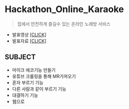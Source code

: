 # Hackathon_Online_Karaoke
> 집에서 안전하게 즐길수 있는 온라인 노래방 서비스 

* 발표영상 <a href="https://github.com/LeeSangMin96/Hackathon_Online_Karaoke/blob/master/%EB%B0%9C%ED%91%9C%EC%98%81%EC%83%81.mp4">[CLICK]</a>
* 발표자료 <a href="https://github.com/LeeSangMin96/Hackathon_Online_Karaoke/blob/master/%EB%B0%9C%ED%91%9C%EC%9E%90%EB%A3%8C.pdf">[CLICK]</a>


## SUBJECT
* 마이크 에코기능 만들기
* 유튜브 크롤링을 통해 MR가져오기
* 혼자 부르기 기능
* 다른 사람과 같이 부르기 기능
* 대결하기 기능
* 웹으로 
<br/>
<br/>
<br/>
